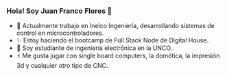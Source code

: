 ### Hola! Soy Juan Franco Flores 👋

- 🔭 Actualmente trabajo en Inelco Ingeniería, desarrollando sistemas de control en microcontroladores.
- ✨ Estoy haciendo el bootcamp de Full Stack Node de Digital House.
- 🌱 Soy estudiante de ingeniería electrónica en la UNCO.
- ⚡ Me gusta jugar con single board computers, la domótica, la impresión 3d y cualquier otro tipo de CNC. 
 
<!--
**juanfranflores/juanfranflores** is a ✨ _special_ ✨ repository because its `README.md` (this file) appears on your GitHub profile.

Here are some ideas to get you started:

- 🔭 I’m currently working on ...
- 🌱 I’m currently learning ...
- 👯 I’m looking to collaborate on ...
- 🤔 I’m looking for help with ...
- 💬 Ask me about ...
- 📫 How to reach me: ...
- 😄 Pronouns: ...
- ⚡ Fun fact: ...
-->
